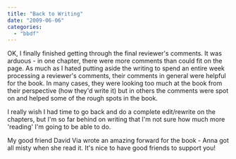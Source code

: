 ```yaml
---
title: "Back to Writing"
date: "2009-06-06"
categories: 
  - "bbdf"
---
```


OK, I finally finished getting through the final reviewer's comments. It was arduous - in one chapter, there were more comments than could fit on the page. As much as I hated putting aside the writing to spend an entire week processing a reviewer's comments, their comments in general were helpful for the book. In many cases, they were looking too much at the book from their perspective (how they'd write it) but in others the comments were spot on and helped some of the rough spots in the book.

I really wish I had time to go back and do a complete edit/rewrite on the chapters, but I'm so far behind on writing that I'm not sure how much more 'reading' I'm going to be able to do.

My good friend David Via wrote an amazing forward for the book - Anna got all misty when she read it. It's nice to have good friends to support you!
